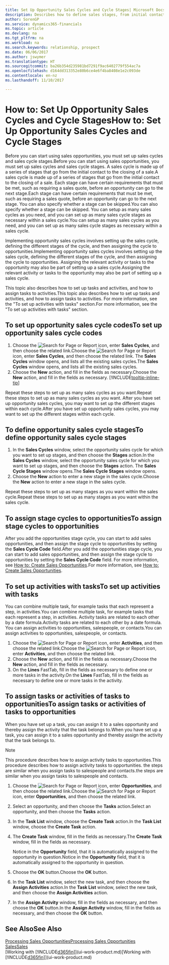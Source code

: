 ```yaml
---
title: Set Up Opportunity Sales Cycles and Cycle Stages| Microsoft Docs
description: Describes how to define sales stages, from initial contact to closing, to create a sales cycle and assign it to opportunities in Dynamics 365 Business edition.
author: SorenGP
ms.service: dynamics365-financials
ms.topic: article
ms.devlang: na
ms.tgt_pltfrm: na
ms.workload: na
ms.search.keywords: relationship, prospect
ms.date: 06/06/2017
ms.author: jswymer
ms.translationtype: HT
ms.sourcegitcommit: ba26b354d235981bd7291f9ac6402779f554ac7a
ms.openlocfilehash: d164dd313352e80b6ce4e6f4ba8408e1e2c093de
ms.contentlocale: en-nz
ms.lasthandoff: 11/10/2017

---
```

# <a name="how-to-set-up-opportunity-sales-cycles-and-cycle-stages"></a><span data-ttu-id="ad213-103">How to: Set Up Opportunity Sales Cycles and Cycle Stages</span><span class="sxs-lookup"><span data-stu-id="ad213-103">How to: Set Up Opportunity Sales Cycles and Cycle Stages</span></span>
<span data-ttu-id="ad213-104">Before you can start using sales opportunities, you must set up sales cycles and sales cycle stages.</span><span class="sxs-lookup"><span data-stu-id="ad213-104">Before you can start using sales opportunities, you must set up sales cycles and sales cycle stages.</span></span> <span data-ttu-id="ad213-105">A sales cycle is made up of a series of stages that go from the initial contact to the closing of a sale.</span><span class="sxs-lookup"><span data-stu-id="ad213-105">A sales cycle is made up of a series of stages that go from the initial contact to the closing of a sale.</span></span> <span data-ttu-id="ad213-106">Each stage can have certain requirements that must be met, such as requiring a sales quote, before an opportunity can go to the next stage.</span><span class="sxs-lookup"><span data-stu-id="ad213-106">Each stage can have certain requirements that must be met, such as requiring a sales quote, before an opportunity can go to the next stage.</span></span> <span data-ttu-id="ad213-107">You can also specify whether a stage can be skipped.</span><span class="sxs-lookup"><span data-stu-id="ad213-107">You can also specify whether a stage can be skipped.</span></span> <span data-ttu-id="ad213-108">You can setup as many sales cycles as you need, and you can set up as many sales cycle stages as necessary within a sales cycle.</span><span class="sxs-lookup"><span data-stu-id="ad213-108">You can setup as many sales cycles as you need, and you can set up as many sales cycle stages as necessary within a sales cycle.</span></span>

<span data-ttu-id="ad213-109">Implementing opportunity sales cycles involves setting up the sales cycle, defining the different stages of the cycle, and then assigning the cycle to opportunities.</span><span class="sxs-lookup"><span data-stu-id="ad213-109">Implementing opportunity sales cycles involves setting up the sales cycle, defining the different stages of the cycle, and then assigning the cycle to opportunities.</span></span> <span data-ttu-id="ad213-110">Assigning the relevant activity or tasks to the opportunity may also be part of setting up a sales cycle.</span><span class="sxs-lookup"><span data-stu-id="ad213-110">Assigning the relevant activity or tasks to the opportunity may also be part of setting up a sales cycle.</span></span>

<span data-ttu-id="ad213-111">This topic also describes how to set up tasks and activities, and how to assign tasks to activities.</span><span class="sxs-lookup"><span data-stu-id="ad213-111">This topic also describes how to set up tasks and activities, and how to assign tasks to activities.</span></span> <span data-ttu-id="ad213-112">For more information, see the "To set up activities with tasks" section.</span><span class="sxs-lookup"><span data-stu-id="ad213-112">For more information, see the "To set up activities with tasks" section.</span></span>

## <a name="to-set-up-opportunity-sales-cycle-codes"></a><span data-ttu-id="ad213-113">To set up opportunity sales cycle codes</span><span class="sxs-lookup"><span data-stu-id="ad213-113">To set up opportunity sales cycle codes</span></span>
1. <span data-ttu-id="ad213-114">Choose the ![Search for Page or Report](media/ui-search/search_small.png "Search for Page or Report icon") icon, enter **Sales Cycles**, and then choose the related link.</span><span class="sxs-lookup"><span data-stu-id="ad213-114">Choose the ![Search for Page or Report](media/ui-search/search_small.png "Search for Page or Report icon") icon, enter **Sales Cycles**, and then choose the related link.</span></span> <span data-ttu-id="ad213-115">The **Sales Cycles** window opens, and lists all the existing sales cycles.</span><span class="sxs-lookup"><span data-stu-id="ad213-115">The **Sales Cycles** window opens, and lists all the existing sales cycles.</span></span>
2. <span data-ttu-id="ad213-116">Choose the **New** action, and fill in the fields as necessary.</span><span class="sxs-lookup"><span data-stu-id="ad213-116">Choose the **New** action, and fill in the fields as necessary.</span></span> [!INCLUDE[tooltip-inline-tip](includes/tooltip-inline-tip_md.md)]

<span data-ttu-id="ad213-117">Repeat these steps to set up as many sales cycles as you want.</span><span class="sxs-lookup"><span data-stu-id="ad213-117">Repeat these steps to set up as many sales cycles as you want.</span></span> <span data-ttu-id="ad213-118">After you have set up opportunity sales cycles, you may want to set up the different stages within each cycle.</span><span class="sxs-lookup"><span data-stu-id="ad213-118">After you have set up opportunity sales cycles, you may want to set up the different stages within each cycle.</span></span>

## <a name="to-define-opportunity-sales-cycle-stages"></a><span data-ttu-id="ad213-119">To define opportunity sales cycle stages</span><span class="sxs-lookup"><span data-stu-id="ad213-119">To define opportunity sales cycle stages</span></span>
1. <span data-ttu-id="ad213-120">In the **Sales Cycles** window, select the opportunity sales cycle for which you want to set up stages, and then choose the **Stages** action.</span><span class="sxs-lookup"><span data-stu-id="ad213-120">In the **Sales Cycles** window, select the opportunity sales cycle for which you want to set up stages, and then choose the **Stages** action.</span></span> <span data-ttu-id="ad213-121">The **Sales Cycle Stages** window opens.</span><span class="sxs-lookup"><span data-stu-id="ad213-121">The **Sales Cycle Stages** window opens.</span></span>
2. <span data-ttu-id="ad213-122">Choose the **New** action to enter a new stage in the sales cycle.</span><span class="sxs-lookup"><span data-stu-id="ad213-122">Choose the **New** action to enter a new stage in the sales cycle.</span></span>

<span data-ttu-id="ad213-123">Repeat these steps to set up as many stages as you want within the sales cycle.</span><span class="sxs-lookup"><span data-stu-id="ad213-123">Repeat these steps to set up as many stages as you want within the sales cycle.</span></span>

## <a name="to-assign-stage-cycles-to-opportunities"></a><span data-ttu-id="ad213-124">To assign stage cycles to opportunities</span><span class="sxs-lookup"><span data-stu-id="ad213-124">To assign stage cycles to opportunities</span></span>
<span data-ttu-id="ad213-125">After you add the opportunities stage cycle, you can start to add sales opportunities, and then assign the stage cycle to opportunities by setting the **Sales Cycle Code** field.</span><span class="sxs-lookup"><span data-stu-id="ad213-125">After you add the opportunities stage cycle, you can start to add sales opportunities, and then assign the stage cycle to opportunities by setting the **Sales Cycle Code** field.</span></span> <span data-ttu-id="ad213-126">For more information, see [How to: Create Sales Opportunities](marketing-how-create-opportunities.md).</span><span class="sxs-lookup"><span data-stu-id="ad213-126">For more information, see [How to: Create Sales Opportunities](marketing-how-create-opportunities.md).</span></span>

## <a name="to-set-up-activities-with-tasks"></a><span data-ttu-id="ad213-127">To set up activities with tasks</span><span class="sxs-lookup"><span data-stu-id="ad213-127">To set up activities with tasks</span></span>
<span data-ttu-id="ad213-128">You can combine multiple task, for example tasks that each represent a step, in activities.</span><span class="sxs-lookup"><span data-stu-id="ad213-128">You can combine multiple task, for example tasks that each represent a step, in activities.</span></span> <span data-ttu-id="ad213-129">Activity tasks are related to each other by a date formula.</span><span class="sxs-lookup"><span data-stu-id="ad213-129">Activity tasks are related to each other by a date formula.</span></span> <span data-ttu-id="ad213-130">You can assign activities to opportunities, salespeople, or contacts.</span><span class="sxs-lookup"><span data-stu-id="ad213-130">You can assign activities to opportunities, salespeople, or contacts.</span></span>

1. <span data-ttu-id="ad213-131">Choose the ![Search for Page or Report](media/ui-search/search_small.png "Search for Page or Report icon") icon, enter **Activities**, and then choose the related link.</span><span class="sxs-lookup"><span data-stu-id="ad213-131">Choose the ![Search for Page or Report](media/ui-search/search_small.png "Search for Page or Report icon") icon, enter **Activities**, and then choose the related link.</span></span>
2. <span data-ttu-id="ad213-132">Choose the **New** action, and fill in the fields as necessary.</span><span class="sxs-lookup"><span data-stu-id="ad213-132">Choose the **New** action, and fill in the fields as necessary.</span></span>
3. <span data-ttu-id="ad213-133">On the **Lines** FastTab, fill in the fields as necessary to define one or more tasks in the activity.</span><span class="sxs-lookup"><span data-stu-id="ad213-133">On the **Lines** FastTab, fill in the fields as necessary to define one or more tasks in the activity.</span></span>

## <a name="to-assign-tasks-or-activities-of-tasks-to-opportunities"></a><span data-ttu-id="ad213-134">To assign tasks or activities of tasks to opportunities</span><span class="sxs-lookup"><span data-stu-id="ad213-134">To assign tasks or activities of tasks to opportunities</span></span>
<span data-ttu-id="ad213-135">When you have set up a task, you can assign it to a sales opportunity and thereby assign the activity that the task belongs to.</span><span class="sxs-lookup"><span data-stu-id="ad213-135">When you have set up a task, you can assign it to a sales opportunity and thereby assign the activity that the task belongs to.</span></span>

> [!NOTE]  
>   <span data-ttu-id="ad213-136">This procedure describes how to assign activity tasks to opportunities.</span><span class="sxs-lookup"><span data-stu-id="ad213-136">This procedure describes how to assign activity tasks to opportunities.</span></span> <span data-ttu-id="ad213-137">the steps are similar when you assign tasks to salespeople and contacts.</span><span class="sxs-lookup"><span data-stu-id="ad213-137">the steps are similar when you assign tasks to salespeople and contacts.</span></span>

1. <span data-ttu-id="ad213-138">Choose the ![Search for Page or Report](media/ui-search/search_small.png "Search for Page or Report icon") icon, enter **Opportunities**, and then choose the related link.</span><span class="sxs-lookup"><span data-stu-id="ad213-138">Choose the ![Search for Page or Report](media/ui-search/search_small.png "Search for Page or Report icon") icon, enter **Opportunities**, and then choose the related link.</span></span>
2. <span data-ttu-id="ad213-139">Select an opportunity, and then choose the **Tasks** action.</span><span class="sxs-lookup"><span data-stu-id="ad213-139">Select an opportunity, and then choose the **Tasks** action.</span></span>
3. <span data-ttu-id="ad213-140">In the **Task List** window, choose the **Create Task** action.</span><span class="sxs-lookup"><span data-stu-id="ad213-140">In the **Task List** window, choose the **Create Task** action.</span></span>
4.  <span data-ttu-id="ad213-141">The **Create Task** window, fill in the fields as necessary.</span><span class="sxs-lookup"><span data-stu-id="ad213-141">The **Create Task** window, fill in the fields as necessary.</span></span>

    <span data-ttu-id="ad213-142">Notice in the **Opportunity** field, that it is automatically assigned to the opportunity in question.</span><span class="sxs-lookup"><span data-stu-id="ad213-142">Notice in the **Opportunity** field, that it is automatically assigned to the opportunity in question.</span></span>
5. <span data-ttu-id="ad213-143">Choose the **OK** button.</span><span class="sxs-lookup"><span data-stu-id="ad213-143">Choose the **OK** button.</span></span>
6. <span data-ttu-id="ad213-144">In the **Task List** window, select the new task, and then choose the **Assign Activities** action.</span><span class="sxs-lookup"><span data-stu-id="ad213-144">In the **Task List** window, select the new task, and then choose the **Assign Activities** action.</span></span>
7. <span data-ttu-id="ad213-145">In the **Assign Activity** window, fill in the fields as necessary, and then choose the **OK** button.</span><span class="sxs-lookup"><span data-stu-id="ad213-145">In the **Assign Activity** window, fill in the fields as necessary, and then choose the **OK** button.</span></span>

## <a name="see-also"></a><span data-ttu-id="ad213-146">See Also</span><span class="sxs-lookup"><span data-stu-id="ad213-146">See Also</span></span>
[<span data-ttu-id="ad213-147">Processing Sales Opportunities</span><span class="sxs-lookup"><span data-stu-id="ad213-147">Processing Sales Opportunities</span></span>](marketing-processing-sales-opportunities.md)  
[<span data-ttu-id="ad213-148">Sales</span><span class="sxs-lookup"><span data-stu-id="ad213-148">Sales</span></span>](sales-manage-sales.md)  
<span data-ttu-id="ad213-149">[Working with [!INCLUDE[d365fin](includes/d365fin_md.md)]](ui-work-product.md)</span><span class="sxs-lookup"><span data-stu-id="ad213-149">[Working with [!INCLUDE[d365fin](includes/d365fin_md.md)]](ui-work-product.md)</span></span>


